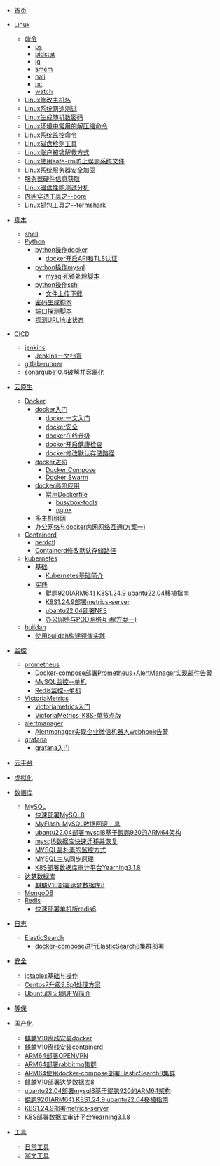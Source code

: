 <!--
 * @Author: llody 745719408@qq.com
 * @Date: 2024-03-18 09:58:16
 * @LastEditors: llody 745719408@qq.com
 * @LastEditTime: 2024-09-06 14:31:36
 * @FilePath: \ullody-doc\docs\_sidebar.md
 * @Description: 自定义侧边栏
-->

<!-- docs/_sidebar.md -->

* [首页](_sidebar.md)
* [Linux](Linux/linux.md "最牛逼的Linux入门指南")
  * [命令](Linux/命令/ "命令")
    * [ps](Linux/命令/ps.md "ps")
    * [pidstat](Linux/命令/pidstat.md "pidstat")
    * [jq](Linux/命令/jq.md "jq")
    * [smem](Linux/命令/smem.md "smem")
    * [nali](Linux/命令/nali.md "nali")
    * [nc](Linux/命令/nc.md "nc")
    * [watch](Linux/命令/watch.md "watch")
  * [Linux修改主机名](Linux/Linux修改主机名.md "Linux修改主机名")
  * [Linux系统网速测试](Linux/Linux系统网速测试.md "Linux系统网速测试")
  * [Linux生成随机数密码](Linux/Linux生成随机数密码.md "Linux生成随机数密码")
  * [Linux环境中常用的解压缩命令](Linux/Linux环境中常用的解压缩命令.md "Linux环境中常用的解压缩命令")
  * [Linux系统监控命令](Linux/Linux系统监控命令.md "Linux系统监控命令")
  * [Linux磁盘检测工具](Linux/Linux磁盘检测工具.md "Linux磁盘检测工具")
  * [Linux账户被锁解救方式](Linux/Linux账户被锁解救方式.md "Linux账户被锁解救方式")
  * [Linux使用safe-rm防止误删系统文件](Linux/Linux使用safe-rm防止误删系统文件.md "Linux使用safe-rm防止误删系统文件")
  * [Linux系统服务器安全加固](Linux/Linux系统服务器安全加固.md "Linux系统服务器安全加固")
  * [服务器硬件信息获取](Linux/服务器硬件信息获取.md "服务器硬件信息获取")
  * [Linux磁盘性能测试分析](Linux/Linux磁盘性能测试分析.md "Linux磁盘性能测试分析")
  * [内网穿透工具之--bore](Linux/内网穿透工具之--bore.md "内网穿透工具之--bore")
  * [Linux抓包工具之--termshark](Linux/Linux抓包工具之--termshark.md "Linux抓包工具之--termshark")
* [脚本](脚本 "脚本")
  * [shell](脚本/shell "shell")
  * [Python](脚本/python "python")
    * [python操作docker](脚本/python/python操作docker)
      * [docker开启API和TLS认证](脚本/python/python操作docker/docker开启API和TLS认证.md "docker开启API和TLS认证")
    * [python操作mysql](脚本/python/python操作mysql)
      * [mysql死锁处理脚本](脚本/python/python操作mysql/mysql死锁处理脚本.md "mysql死锁处理脚本")
    * [python操作ssh](脚本/python/python操作ssh)
      * [文件上传下载](脚本/python/python操作ssh/文件上传下载.md "文件上传下载")
    * [密码生成脚本](脚本/python/密码生成脚本.md "密码生成脚本")
    * [端口探测脚本](脚本/python/端口探测.md "端口探测脚本")
    * [探测URL地址状态](脚本/python/探测URL地址状态.md "探测URL地址状态")

* [CICD](CICD/ "CICD")
  * [jenkins](CICD/jenkins/ "jenkins")
    * [Jenkins一文扫盲](CICD/Jenkins/Jenkins一文扫盲.md "Jenkins一文扫盲")
  * [gitlab-runner](CICD/gitlab-runner "gitlab-runner")
  * [sonarqube10.4破解并容器化](CICD/sonarqube/sonarqube10.4破解并容器化.md "sonarqube10.4破解并容器化")
* [云原生](云原生)
  * [Docker](云原生/docker/ "docker")
    * [docker入门](云原生/docker/ "入门")
      * [docker一文入门](云原生/docker/docker.md "入门")
      * [docker安全](云原生/docker/docker安全.md "docker安全")
      * [docker在线升级](云原生/docker/docker在线升级.md "docker在线升级")
      * [docker开启健康检查](云原生/docker/docker给容器开启健康检查.md "docker给容器开启健康检查")
      * [docker修改默认存储路径](云原生/docker/docker修改默认存储路径.md "docker修改默认存储路径")
    * [docker进阶](云原生/docker/ "进阶")
      * [Docker Compose](云原生/docker/compose.md)
      * [Docker Swarm](云原生/docker/swarm/swarm入门.md "Docker Swarm")
    * [docker高阶应用](云原生/docker/高阶应用 "高阶")
      * [常用Dockerfile](云原生/docker/高阶应用/常用Dockerfile "常用Dockerfile")
        * [busybox-tools](云原生/docker/高阶应用/busybox-tools.md "busybox-tools")
        * [nginx](云原生/docker/高阶应用/nginx.md "nginx")
    * [多主机组网](云原生/Docker/多主机组网/实验文档.md "多主机组网")
    * [办公网络与docker内网网络互通(方案一)](云原生/docker/办公网络与docker内网网络互通(方案一).md "办公网络与docker内网网络互通(方案一)")
  * [Containerd](云原生/Containerd/ "Containerd")
    * [nerdctl](云原生/Containerd/nerdctl管理Containerd.md "Containerd")
    * [Containerd修改默认存储路径](云原生/Containerd/Containerd修改默认存储路径.md "Containerd")
  * [kubernetes](云原生/kubernetes/ "kubernetes")
    * [基础](云原生/kubernetes/基础/ "基础")
      * [Kubernetes基础简介](云原生/kubernetes/基础/Kubernetes基础简介.md "Kubernetes基础简介")
    * [实践](云原生/kubernetes/实践/ "实践")
      * [鲲鹏920(ARM64) K8S1.24.9 ubantu22.04移植指南](云原生/kubernetes/集群部署/kk/kk部署K8S1.24.md "鲲鹏920(ARM64) K8S1.24.9 ubantu22.04移植指南")
      * [K8S1.24.9部署metrics-server](云原生/kubernetes/metrics-server部署文档.md "K8S1.24.9部署metrics-server")
      * [ubantu22.04部署NFS](存储/NFS/ubantu22.04部署NFS.md "ubantu22.04部署NFS")
      * [办公网络与POD网络互通(方案一)](云原生/kubernetes/办公网络与POD网络互通(方案一).md "办公网络与POD网络互通")
  * [buildah](云原生/buildah/ "buildah")
    * [使用buildah构建镜像实践](云原生/buildah/使用buildah构建镜像实践.md "使用buildah构建镜像实践")
* [监控](监控)
  * [prometheus](监控/prometheus "prometheus")
    * [Docker-compose部署Prometheus+AlertManager实现邮件告警](监控/prometheus/Docker-compose部署Prometheus+AlertManager实现邮件告警.md "Docker-compose部署Prometheus+AlertManager实现邮件告警")
    * [MySQL监控--单机](监控/prometheus/MySQL监控--单机.md "MySQL监控--单机")
    * [Redis监控--单机](监控/prometheus/redis监控--单机.md "Redis监控--单机")
  * [VictoriaMetrics](监控/VictoriaMetrics/ "VictoriaMetrics")
    * [victoriametrics入门](监控/VictoriaMetrics/victoriametrics入门.md "victoriametrics入门")
    * [VictoriaMetrics-K8S-单节点版](监控/VictoriaMetrics/VictoriaMetrics-K8S-单节点版.md "VictoriaMetrics-K8S-单节点版")
  * [alertmanager](监控/alertmanager/ "alertmanager")
    * [Alertmanager实现企业微信机器人webhook告警](监控/alertmanager/Alertmanager实现企业微信机器人webhook告警.md "Alertmanager实现企业微信机器人webhook告警")
  * [grafana](监控/grafana/ "grafana")
    * [grafana入门](监控/grafana/grafana入门.md "grafana入门")
* [云平台](云平台 "云平台")
* [虚拟化](虚拟化 "虚拟化")
* [数据库](数据库 "数据库")
  * [MySQL](数据库/MySQL/ "MySQL")
    * [快速部署MySQL8](数据库/MySQL/快速部署MySQL8.md "快速部署MySQL8")
    * [MyFlash-MySQL数据回滚工具](数据库/MySQL/MyFlash-MySQL数据回滚工具.md "MyFlash-MySQL数据回滚工具")
    * [ubantu22.04部署mysql8基于鲲鹏920的ARM64架构](数据库/MySQL/ubantu22.04部署mysql8基于鲲鹏920的ARM64架构.md "ubantu22.04部署mysql8基于鲲鹏920的ARM64架构")
    * [mysql8数据库快速迁移并恢复](数据库/MySQL/mysql8数据库快速迁移并恢复.md "mysql8数据库快速迁移并恢复")
    * [MYSQL最朴素的监控方式](数据库/MySQL/MYSQL最朴素的监控方式.md "MYSQL最朴素的监控方式")
    * [MYSQL主从同步原理](数据库/MySQL/MYSQL主从同步原理.md "MYSQL主从同步原理")
    * [K8S部署数据库审计平台Yearning3.1.8](数据库/MySQL/K8S部署数据库审计平台Yearning3.1.8.md "K8S部署数据库审计平台Yearning3.1.8")
  * [达梦数据库](数据库/达梦数据库/ "达梦数据库")
    * [麒麟V10部署达梦数据库8](数据库/达梦数据库/麒麟V10部署达梦数据库8.md "麒麟V10部署达梦数据库8")
  * [MongoDB](数据库/MongoDB/ "MongoDB")
  * [Redis](数据库/Redis/ "Redis")
    * [快速部署单机版redis6](数据库/Redis/快速部署单机版redis6.md "快速部署单机版redis6")
* [日志](日志 "日志")
  * [ElasticSearch](日志/ElasticSearch/ "ElasticSearch")
    * [docker-compose进行ElasticSearch8集群部署](日志/ElasticSearch/docker-compose进行ElasticSearch8集群部署.md "docker-compose进行ElasticSearch8集群部署")
* [安全](安全 "安全")
  * [iptables基础与操作](安全/iptables基础与操作.md "iptables 基础与操作")
  * [Centos7升级9.8p1处理方案](安全/Centos7升级9.8p1处理方案.md "Centos7升级9.8p1处理方案")
  * [Ubuntu防火墙UFW简介](安全/Ubuntu防火墙UFW简介.md "Ubuntu防火墙UFW简介")
* [等保](等保 "等级保护")
* [国产化](国产化 "国产化")
  * [麒麟V10离线安装docker](国产化/麒麟V10离线安装docker.md "麒麟V10离线安装docker")
  * [麒麟V10离线安装containerd](国产化/麒麟V10离线安装containerd.md "麒麟V10离线安装containerd")
  * [ARM64部署OPENVPN](国产化/ARM64部署OPENVPN.md "ARM64部署OPENVPN")
  * [ARM64部署rabbitmq集群](国产化/ARM64部署rabbitmq集群.md "ARM64部署rabbitmq集群")
  * [ARM64使用docker-compose部署ElasticSearch8集群](日志/ElasticSearch/docker-compose进行ElasticSearch8集群部署.md "docker-compose进行ElasticSearch8集群部署")
  * [麒麟V10部署达梦数据库8](数据库/达梦数据库/麒麟V10部署达梦数据库8.md "麒麟V10部署达梦数据库8")
  * [ubantu22.04部署mysql8基于鲲鹏920的ARM64架构](数据库/MySQL/ubantu22.04部署mysql8基于鲲鹏920的ARM64架构.md "ubantu22.04部署mysql8基于鲲鹏920的ARM64架构")
  * [鲲鹏920(ARM64) K8S1.24.9 ubantu22.04移植指南](云原生/kubernetes/集群部署/kk/kk部署K8S1.24.md "鲲鹏920(ARM64) K8S1.24.9 ubantu22.04移植指南")
  * [K8S1.24.9部署metrics-server](云原生/kubernetes/metrics-server部署文档.md "K8S1.24.9部署metrics-server")
  * [K8S部署数据库审计平台Yearning3.1.8](数据库/MySQL/K8S部署数据库审计平台Yearning3.1.8.md "K8S部署数据库审计平台Yearning3.1.8")
* [工具](工具 "工具")
  * [日常工具](工具/日常工具/日常工具.md "日常工具")
  * [写文工具](工具/写文工具/写博文神器.md "写文神器")
